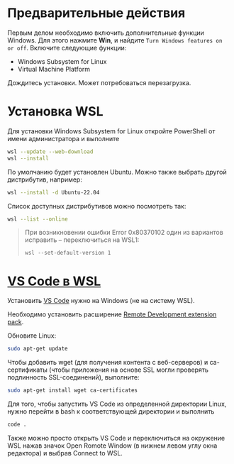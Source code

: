 # Предварительные действия

Первым делом необходимо включить дополнительные функции Windows. Для этого нажмите **Win**, и найдите `Turn Windows features on or off`. Включите следующие функции:

- Windows Subsystem for Linux
- Virtual Machine Platform

Дождитесь установки. Может потребоваться перезагрузка.

# Установка WSL

Для установки Windows Subsystem for Linux откройте PowerShell от имени администратора и выполните

```bash
wsl --update --web-download
wsl --install
```

По умолчанию будет установлен Ubuntu. Можно также выбрать другой дистрибутив, например:


```bash
wsl --install -d Ubuntu-22.04
```

Список доступных дистрибутивов можно посмотреть так:


```bash
wsl --list --online
```

> При возникновении ошибки Error 0x80370102 один из вариантов исправить – переключиться на WSL1:
>
> `wsl --set-default-version 1`

# [VS Code в WSL](https://learn.microsoft.com/en-us/windows/wsl/tutorials/wsl-vscode)

Установить [VS Code](https://code.visualstudio.com/download) нужно на Windows (не на систему WSL). 

Необходимо установить расширение [Remote Development extension pack](https://marketplace.visualstudio.com/items?itemName=ms-vscode-remote.vscode-remote-extensionpack).

Обновите Linux:

```bash
sudo apt-get update
```

Чтобы добавить wget (для получения контента с веб-серверов) и ca-сертификаты (чтобы приложения на основе SSL могли проверять подлинность SSL-соединений), выполните:

```bash
sudo apt-get install wget ca-certificates
```

Для того, чтобы запустить VS Code из определенной директории Linux, нужно перейти в bash к соответствующей директории и выполнить

```bash
code .
```

Также можно просто открыть VS Code и переключиться на окружение WSL нажав значок Open Romote Window (в нижнем левом углу окна редактора) и выбрав Connect to WSL.